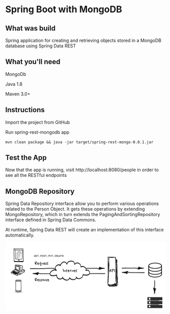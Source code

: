 # Spring Boot with MongoDB
## What was build
Spring application for creating and retrieving objects stored in a MongoDB database using Spring Data REST

## What you'll need
MongoDb

Java 1.8

Maven 3.0+

## Instructions
Import the project from GitHub

Run spring-rest-mongodb app
```
mvn clean package && java -jar target/spring-rest-mongo-0.0.1.jar
```
## Test the App
Now that the app is running, visit http://localhost:8080/people in order to see all the RESTful endpoints 


## MongoDB Repository
Spring Data Repository interface allow you to perform various operations related to the Person Object. It gets these operations by extending MongoRepository, which in turn extends the PagingAndSortingRepository interface defined in Spring Data Commons.

At runtime, Spring Data REST will create an implementation of this interface automatically.

![Diagram](https://github.com/diogo-santos/spring-rest-mongodb/blob/master/api-rest.png)
